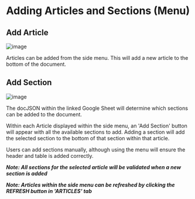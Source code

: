 # Adding Articles and Sections (Menu)
## Add Article
![image](https://github.com/IDEMSInternational/sidekick/assets/84872334/ab324549-306b-4b62-bb8b-0bf3130a5ea3)

Articles can be added from the side menu. This will add a new article to the bottom of the document.
## Add Section
![image](https://github.com/IDEMSInternational/sidekick/assets/84872334/4dc2a590-b12d-4636-9ccb-a2db76fafcb9)

The docJSON within the linked Google Sheet will determine which sections can be added to the document.

Within each Article displayed within the side menu, an 'Add Section' button will appear with all the available sections to add. Adding a section will add the selected section to the bottom of that section within that article.

Users can add sections manually, although using the menu will ensure the header and table is added correctly.

**_Note: All sections for the selected article will be validated when a new section is added_**

**_Note: Articles within the side menu can be refreshed by clicking the REFRESH button in 'ARTICLES' tab_**